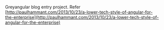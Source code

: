 Greyangular blog entry project. Refer [http://paulhammant.com/2013/10/23/a-lower-tech-style-of-angular-for-the-enterprise](http://paulhammant.com/2013/10/23/a-lower-tech-style-of-angular-for-the-enterprise)
